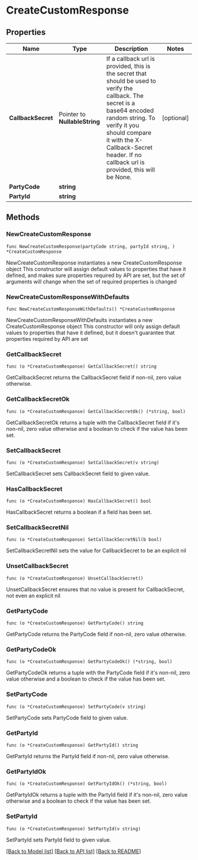 # CreateCustomResponse

## Properties

Name | Type | Description | Notes
------------ | ------------- | ------------- | -------------
**CallbackSecret** | Pointer to **NullableString** | If a callback url is provided, this is the secret that should be used to verify the callback. The secret is a base64 encoded random string. To verify it you should compare it with the X-Callback-Secret header. If no callback url is provided, this will be None. | [optional] 
**PartyCode** | **string** |  | 
**PartyId** | **string** |  | 

## Methods

### NewCreateCustomResponse

`func NewCreateCustomResponse(partyCode string, partyId string, ) *CreateCustomResponse`

NewCreateCustomResponse instantiates a new CreateCustomResponse object
This constructor will assign default values to properties that have it defined,
and makes sure properties required by API are set, but the set of arguments
will change when the set of required properties is changed

### NewCreateCustomResponseWithDefaults

`func NewCreateCustomResponseWithDefaults() *CreateCustomResponse`

NewCreateCustomResponseWithDefaults instantiates a new CreateCustomResponse object
This constructor will only assign default values to properties that have it defined,
but it doesn't guarantee that properties required by API are set

### GetCallbackSecret

`func (o *CreateCustomResponse) GetCallbackSecret() string`

GetCallbackSecret returns the CallbackSecret field if non-nil, zero value otherwise.

### GetCallbackSecretOk

`func (o *CreateCustomResponse) GetCallbackSecretOk() (*string, bool)`

GetCallbackSecretOk returns a tuple with the CallbackSecret field if it's non-nil, zero value otherwise
and a boolean to check if the value has been set.

### SetCallbackSecret

`func (o *CreateCustomResponse) SetCallbackSecret(v string)`

SetCallbackSecret sets CallbackSecret field to given value.

### HasCallbackSecret

`func (o *CreateCustomResponse) HasCallbackSecret() bool`

HasCallbackSecret returns a boolean if a field has been set.

### SetCallbackSecretNil

`func (o *CreateCustomResponse) SetCallbackSecretNil(b bool)`

 SetCallbackSecretNil sets the value for CallbackSecret to be an explicit nil

### UnsetCallbackSecret
`func (o *CreateCustomResponse) UnsetCallbackSecret()`

UnsetCallbackSecret ensures that no value is present for CallbackSecret, not even an explicit nil
### GetPartyCode

`func (o *CreateCustomResponse) GetPartyCode() string`

GetPartyCode returns the PartyCode field if non-nil, zero value otherwise.

### GetPartyCodeOk

`func (o *CreateCustomResponse) GetPartyCodeOk() (*string, bool)`

GetPartyCodeOk returns a tuple with the PartyCode field if it's non-nil, zero value otherwise
and a boolean to check if the value has been set.

### SetPartyCode

`func (o *CreateCustomResponse) SetPartyCode(v string)`

SetPartyCode sets PartyCode field to given value.


### GetPartyId

`func (o *CreateCustomResponse) GetPartyId() string`

GetPartyId returns the PartyId field if non-nil, zero value otherwise.

### GetPartyIdOk

`func (o *CreateCustomResponse) GetPartyIdOk() (*string, bool)`

GetPartyIdOk returns a tuple with the PartyId field if it's non-nil, zero value otherwise
and a boolean to check if the value has been set.

### SetPartyId

`func (o *CreateCustomResponse) SetPartyId(v string)`

SetPartyId sets PartyId field to given value.



[[Back to Model list]](../README.md#documentation-for-models) [[Back to API list]](../README.md#documentation-for-api-endpoints) [[Back to README]](../README.md)


